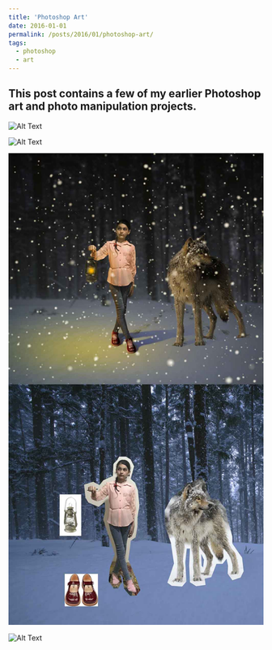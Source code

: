 ```yaml
---
title: 'Photoshop Art'
date: 2016-01-01
permalink: /posts/2016/01/photoshop-art/
tags:
  - photoshop
  - art
---
```


## This post contains a few of my earlier Photoshop art and photo manipulation projects.

![Alt Text](https://myoctocat.com/assets/images/base-octocat.svg)

![Alt Text](ahama92.github.io/ahama92/_posts/2016-01-01-post-photoshop/j3.jpg)

![Alt Text](/_posts/2016-01-01-post-photoshop/j4.jpg)

![Alt Text](/posts/2016-01-01-post-photoshop/j5.jpg)